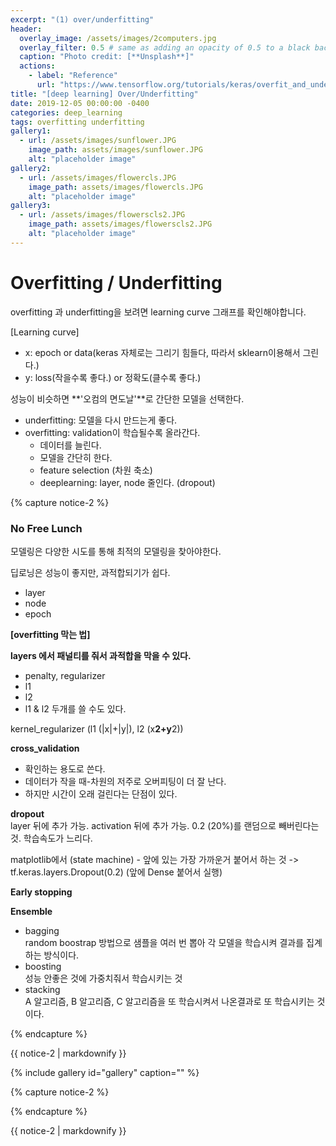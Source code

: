 ```yaml
---
excerpt: "(1) over/underfitting"
header:
  overlay_image: /assets/images/2computers.jpg
  overlay_filter: 0.5 # same as adding an opacity of 0.5 to a black background
  caption: "Photo credit: [**Unsplash**]"
  actions:
    - label: "Reference"
      url: "https://www.tensorflow.org/tutorials/keras/overfit_and_underfit"
title: "[deep learning] Over/Underfitting"
date: 2019-12-05 00:00:00 -0400
categories: deep_learning
tags: overfitting underfitting
gallery1:
  - url: /assets/images/sunflower.JPG
    image_path: assets/images/sunflower.JPG
    alt: "placeholder image"
gallery2:
  - url: /assets/images/flowercls.JPG
    image_path: assets/images/flowercls.JPG
    alt: "placeholder image"
gallery3:
  - url: /assets/images/flowerscls2.JPG
    image_path: assets/images/flowerscls2.JPG
    alt: "placeholder image"   
---
```




# Overfitting / Underfitting 

overfitting 과 underfitting을 보려면 learning curve 그래프를 확인해야합니다. 

[Learning curve] 
- x: epoch or data(keras 자체로는 그리기 힘들다, 따라서 sklearn이용해서 그린다.)
- y: loss(작을수록 좋다.) or 정확도(클수록 좋다.) 

성능이 비슷하면 **'오컴의 면도날'**로 간단한 모델을 선택한다.

- underfitting: 모델을 다시 만드는게 좋다. 
- overfitting: validation이 학습될수록 올라간다. 
    - 데이터를 늘린다. 
    - 모델을 간단히 한다. 
    - feature selection (차원 축소) 
    - deeplearning: layer, node 줄인다. (dropout)



{% capture notice-2 %}
### No Free Lunch 
모델링은 다양한 시도를 통해 최적의 모델링을 찾아야한다. 

딥로닝은 성능이 좋지만, 과적합되기가 쉽다. 
- layer
- node
- epoch

**[overfitting 막는 법]**

**layers 에서 패널티를 줘서 과적합을 막을 수 있다.**
- penalty, regularizer
- l1
- l2 
- l1 & l2 두개를 쓸 수도 있다.

kernel_regularizer (l1 (|x|+|y|), l2 (x**2+y**2))

**cross_validation** <br>
- 확인하는 용도로 쓴다. 
- 데이터가 작을 때-차원의 저주로 오버피팅이 더 잘 난다. 
- 하지만 시간이 오래 걸린다는 단점이 있다. 

**dropout**  <br>
layer 뒤에 추가 가능.
activation 뒤에 추가 가능.
0.2 (20%)를 랜덤으로 빼버린다는 것.
학습속도가 느리다. 

matplotlib에서 (state machine) - 앞에 있는 가장 가까운거 붙어서 하는 것 -> tf.keras.layers.Dropout(0.2) (앞에 Dense 붙어서 실행)

**Early stopping** <br>

**Ensemble** <br>
- bagging <br>
random boostrap 방법으로 샘플을 여러 번 뽑아 각 모델을 학습시켜 결과를 집계하는 방식이다.
- boosting <br>
성능 안좋은 것에 가중치줘서 학습시키는 것 
- stacking <br>
A 알고리즘, B 알고리즘, C 알고리즘을 또 학습시켜서 나온결과로 또 학습시키는 것이다. 

{% endcapture %}

<div class="notice">{{ notice-2 | markdownify }}</div>




{% include gallery id="gallery" caption="" %}



{% capture notice-2 %}

{% endcapture %}

<div class="notice">{{ notice-2 | markdownify }}</div>



